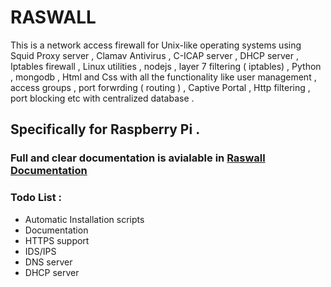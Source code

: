 # RASWALL

This is a network access firewall for Unix-like operating systems
using Squid Proxy server , Clamav Antivirus , C-ICAP server , DHCP
server , Iptables firewall , Linux utilities , nodejs , layer 7 filtering
( iptables) , Python , mongodb , Html and Css with all the functionality
like user management , access groups , port forwrding ( routing ) ,
Captive Portal , Http filtering , port blocking etc with centralized
database .

## Specifically for Raspberry Pi .

### Full and clear documentation is avialable in [Raswall Documentation](https://github.com/mohitrajain/raswall/blob/master/raswall_doc.pdf)

### Todo List :
* Automatic Installation scripts
* Documentation
* HTTPS support
* IDS/IPS
* DNS server
* DHCP server
